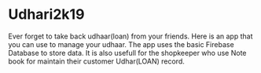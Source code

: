 # Udhari2k19
Ever forget to take back udhaar(loan) from your friends. Here is an app that you can use to manage your udhaar. The app uses the basic Firebase Database to store data. It is also usefull for the shopkeeper who use Note book for maintain their customer Udhar(LOAN) record.
